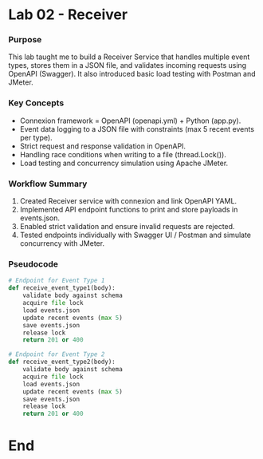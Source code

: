 
# Lab 02 - Receiver

### Purpose 
This lab taught me to build a Receiver Service that handles multiple event types, stores them in a JSON file, and validates incoming requests using OpenAPI (Swagger). It also introduced basic load testing with Postman and JMeter.

### Key Concepts
* Connexion framework = OpenAPI (openapi.yml) + Python (app.py).
* Event data logging to a JSON file with constraints (max 5 recent events per type).
* Strict request and response validation in OpenAPI.
* Handling race conditions when writing to a file (thread.Lock()).
* Load testing and concurrency simulation using Apache JMeter.

### Workflow Summary
1. Created Receiver service with connexion and link OpenAPI YAML.
2. Implemented API endpoint functions to print and store payloads in events.json.
3. Enabled strict validation and ensure invalid requests are rejected.
4. Tested endpoints individually with Swagger UI / Postman and simulate concurrency with JMeter.

### Pseudocode
```python
# Endpoint for Event Type 1
def receive_event_type1(body):
    validate body against schema
    acquire file lock
    load events.json
    update recent events (max 5)
    save events.json
    release lock
    return 201 or 400

# Endpoint for Event Type 2
def receive_event_type2(body):
    validate body against schema
    acquire file lock
    load events.json
    update recent events (max 5)
    save events.json
    release lock
    return 201 or 400
```

# End